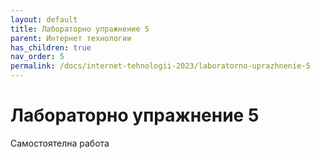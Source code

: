 ```yaml
---
layout: default
title: Лабораторно упражнение 5
parent: Интернет технологии
has_children: true
nav_order: 5
permalink: /docs/internet-tehnologii-2023/laboratorno-uprazhnenie-5
---
```


# Лабораторно упражнение 5

Самостоятелна работа
